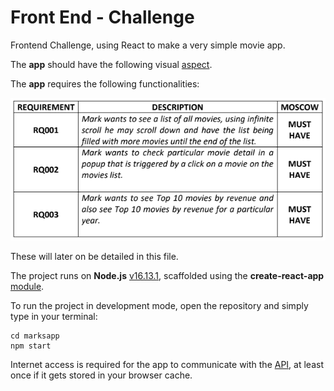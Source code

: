 # Front End - Challenge
Frontend Challenge, using React to make a very simple movie app. 

The **app** should have the following visual [aspect](https://xd.adobe.com/view/ea7b4a6b-b5b4-40cf-8d34-fffd1ed91d8c-bf28/specs/).

The **app** requires the following functionalities:

![img.png](img.png)

These will later on be detailed in this file.

The project runs on **Node.js** [v16.13.1](https://nodejs.org/dist/v16.13.1/node-v16.13.1-x64.msi), scaffolded using the **create-react-app** [module](https://create-react-app.dev/docs/getting-started).

To run the project in development mode, open the repository and simply type in your terminal:
````
cd marksapp 
npm start
````

Internet access is required for the app to communicate with the [API](http://movie-challenge-api-xpand.azurewebsites.net/swagger-ui/index.html?configUrl=/v3/api-docs/swagger-config#/), at least once if it gets stored in your browser cache.
